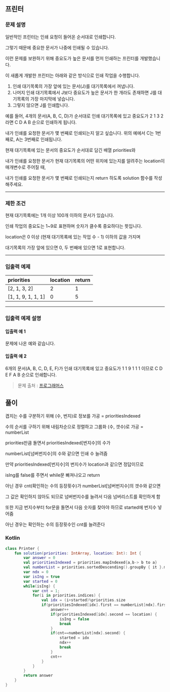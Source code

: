 ## **프린터**

### **문제 설명**

일반적인 프린터는 인쇄 요청이 들어온 순서대로 인쇄합니다. 

그렇기 때문에 중요한 문서가 나중에 인쇄될 수 있습니다. 

이런 문제를 보완하기 위해 중요도가 높은 문서를 먼저 인쇄하는 프린터를 개발했습니다. 

이 새롭게 개발한 프린터는 아래와 같은 방식으로 인쇄 작업을 수행합니다.

1. 인쇄 대기목록의 가장 앞에 있는 문서(J)를 대기목록에서 꺼냅니다.
2. 나머지 인쇄 대기목록에서 J보다 중요도가 높은 문서가 한 개라도 존재하면 J를 대기목록의 가장 마지막에 넣습니다.
3. 그렇지 않으면 J를 인쇄합니다.

예를 들어, 4개의 문서(A, B, C, D)가 순서대로 인쇄 대기목록에 있고 중요도가 2 1 3 2 라면 C D A B 순으로 인쇄하게 됩니다.

내가 인쇄를 요청한 문서가 몇 번째로 인쇄되는지 알고 싶습니다. 위의 예에서 C는 1번째로, A는 3번째로 인쇄됩니다.

현재 대기목록에 있는 문서의 중요도가 순서대로 담긴 배열 priorities와

내가 인쇄를 요청한 문서가 현재 대기목록의 어떤 위치에 있는지를 알려주는 location이 매개변수로 주어질 때,

내가 인쇄를 요청한 문서가 몇 번째로 인쇄되는지 return 하도록 solution 함수를 작성해주세요.

------

### **제한 조건**

현재 대기목록에는 1개 이상 100개 이하의 문서가 있습니다.

인쇄 작업의 중요도는 1~9로 표현하며 숫자가 클수록 중요하다는 뜻입니다.

location은 0 이상 (현재 대기목록에 있는 작업 수 - 1) 이하의 값을 가지며 

대기목록의 가장 앞에 있으면 0, 두 번째에 있으면 1로 표현합니다.

------

### **입출력 예제**

|  **priorities**  | **location** | **return** |
| :----- | :---- | :-------- |
|  [2, 1, 3, 2] | 2 | 1 |
|   [1, 1, 9, 1, 1, 1]  | 0 | 5 |

------

### **입출력 예제 설명**
#### **입출력 예 1**

문제에 나온 예와 같습니다.

#### **입출력 예 2**

6개의 문서(A, B, C, D, E, F)가 인쇄 대기목록에 있고 중요도가 1 1 9 1 1 1 이므로 C D E F A B 순으로 인쇄합니다.

> 문제 출처 : [프로그래머스](https://programmers.co.kr/learn/courses/30/lessons/42587)
>
>

## **풀이**

겹치는 수를 구분하기 위해 (수, 번지)로 정보를 가공 = prioritiesIndexed

수의 순서를 구하기 위해 내림차순으로 정렬하고 그룹화 (수, 갯수)로 가공 = numberList

priorities만큼 돌면서 prioritiesIndexed[번지수]의 수가 

numberList[넘버번지수]의 수와 같으면 인쇄 수 늘려줌

만약 prioritiesIndexed[번지수]의 번지수가 location과 같으면 정답이므로

isIng를 false를 주면서 while문 빠져나오고 return

아닌 경우 cnt(확인하는 수의 등장횟수)가 numberList[넘버번지수]의 갯수와 같으면

그 값은 확인하지 않아도 되므로 넘버번지수를 늘려서 다음 넘버리스트를 확인하게 함

또한 지금 번지수부터 for문을 돌면서 다음 숫자를 찾아야 하므로 started에 번지수 넣어줌

아닌 경우는 확인하는 수의 등장횟수인 cnt를 늘려준다

### **Kotlin**

```kotlin
class Printer {
    fun solution(priorities: IntArray, location: Int): Int {
        var answer = 0
        val prioritiesIndexed = priorities.mapIndexed{a,b-> b to a}
        val numberList = priorities.sortedDescending().groupBy { it }.map {(i,l)-> i to l.size}
        var ndx = 0
        var isIng = true
        var started = 0
        while(isIng) {
            var cnt = 1;
            for(i in priorities.indices) {
                val idx = (i+started)%priorities.size
                if(prioritiesIndexed[idx].first == numberList[ndx].first) {
                    answer++
                    if(prioritiesIndexed[idx].second == location) {
                        isIng = false
                        break
                    }
                    if(cnt==numberList[ndx].second) {
                        started = idx
                        ndx++
                        break
                    }
                    cnt++
                }
            }
        }
        return answer
    }
}
```